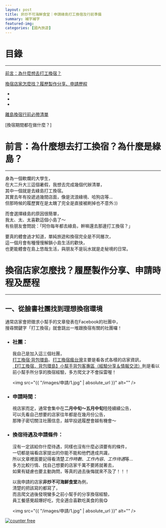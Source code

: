 ```yaml
---
layout: post
title: 非炒不可海鮮食堂｜申請綠島打工換宿及行前準備
summary: 補字補字
featured-img: 
categories: [國內旅遊]
---
```


# 目錄

***

[前言：為什麼想去打工換宿？](#前言)

[換宿店家怎麼找？履歷製作分享、申請歷程](#換宿店家怎麼找？)

- 
- 
- 

[離島換宿行前必帶清單](#我如何準備)

[換宿期間都在做什麼？]


<a name="前言"/>

# 前言：為什麼想去打工換宿？為什麼是綠島？

***

身為一個軟爛的大學生，<br>
在大二升大三這個暑假，我想去完成幾個代辦清單，<br>
其中一個就是去綠島打工換宿。<br>
其實去年有投遞過幾間店面，像是流浪綠境、哈狗店等...<br>
但那時候的履歷實在是太醜了完全是直接被刷掉也不意外:))<br>

而會選擇綠島的原因很簡單，<br>
我太、太、太喜歡這個小島了～<br>
有些朋友會問說：「阿你每年都去綠島，幹嘛還去那邊打工換宿？」<br>

要真的體會過才知道，單純旅遊和換宿完全是不同層次，<br>
這一個月會有種慢慢解鎖小島生活的歡快，<br>
也更能體會在島上悠哉生活，與朋友不是玩水就是走秘境的日常。<br>



<a name="換宿店家怎麼找？"/>

# 換宿店家怎麼找？履歷製作分享、申請時程及歷程

***


## 一、從臉書社團找到理想換宿環境

通常店家會把徵求小幫手的文章發表在Facebook的社團中，<br>
搜尋關鍵字「打工換宿」就會跳出一堆跟換宿有關的社團囉！

- ### 社團：
    我自己是加入這三個社團，<br>
    [打工換宿·背包環島](https://www.facebook.com/BeiBaoHuanDao/)、[打工換宿瘋台灣](https://www.facebook.com/groups/w.kholiday/)主要是看各式各樣的店家資訊，<br>
    [【打工換宿．背包環島】小幫手背包客專區（經驗分享＆情報交流）](https://www.facebook.com/groups/bbhd2013/)則是看以前小幫手所分享的換宿經驗，多方爬文才不會採雷喔！

    <span class="image fit"><img src="{{ "/images/申請/1.jpg" | absolute_url }}" alt="" /></span>


- ### 申請時間：
    視店家而定，通常會集中在**二月中旬～五月中旬**陸陸續續公告，<br>
    可以先看自己想要的店家往年都是在幾月份公告，<br>
    那陣子密切關注社團信息，越早投遞履歷會越有機會～
    
- ### 換宿待遇及申請條件：
    沒有一定該給你什麼待遇，同樣也沒有什麼必須要有的條件，<br>
    一切都是端看店家提出的你能不能和他們達成共識，<br>
    所以文章裡面要記得看清楚*工作時數*、*工作內容*、*工作待遇*等...<br>
    多方比較行情、找自己想要的店家千萬不要將就著去，<br>
    如果有疑慮也要主動詢問，等真的過去後悔就來不及了！！！<br>

    以我申請的店家**非炒不可海鮮食堂**為例，<br>
    清楚的把該寫的都寫了，<br>
    而且爬文過後發現蠻多之前小幫手的分享換宿經驗，<br>
    員工餐感覺超爆好吃，完全適合喜歡吃美食的我😋

    <span class="image fit"><img src="{{ "/images/申請/1.jpg" | absolute_url }}" alt="" /></span>














<!-- hitwebcounter Code START -->
<a href="https://www.hitwebcounter.com" target="_blank">
<img src="https://hitwebcounter.com/counter/counter.php?page=7544153&style=0032&nbdigits=5&type=page&initCount=0" title="Web Counter" Alt="counter free"   border="0" >
</a>                                    
                                  
                      




